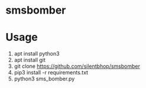 # smsbomber
# Usage
1. apt install python3
2. apt install git
3. git clone https://github.com/silentbhop/smsbomber
4. pip3 install -r requirements.txt
5. python3 sms_bomber.py

